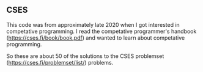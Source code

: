 ## CSES

This code was from approximately late 2020 when I got interested in competative programming. I read the competative programmer's handbook (https://cses.fi/book/book.pdf)
and wanted to learn about competative programming.

So these are about 50 of the solutions to the CSES problemset (https://cses.fi/problemset/list/) problems.
